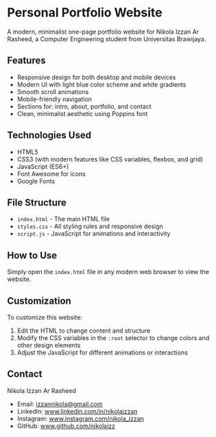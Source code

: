 # Personal Portfolio Website

A modern, minimalist one-page portfolio website for Nikola Izzan Ar Rasheed, a Computer Engineering student from Universitas Brawijaya.

## Features

- Responsive design for both desktop and mobile devices
- Modern UI with light blue color scheme and white gradients
- Smooth scroll animations
- Mobile-friendly navigation
- Sections for: intro, about, portfolio, and contact
- Clean, minimalist aesthetic using Poppins font

## Technologies Used

- HTML5
- CSS3 (with modern features like CSS variables, flexbox, and grid)
- JavaScript (ES6+)
- Font Awesome for icons
- Google Fonts

## File Structure

- `index.html` - The main HTML file
- `styles.css` - All styling rules and responsive design
- `script.js` - JavaScript for animations and interactivity

## How to Use

Simply open the `index.html` file in any modern web browser to view the website.

## Customization

To customize this website:

1. Edit the HTML to change content and structure
2. Modify the CSS variables in the `:root` selector to change colors and other design elements
3. Adjust the JavaScript for different animations or interactions

## Contact

Nikola Izzan Ar Rasheed
- Email: izzannikola@gmail.com
- LinkedIn: www.linkedin.com/in/nikolaizzan
- Instagram: www.instagram.com/nikola_izzan
- GitHub: www.github.com/nikolaizz 